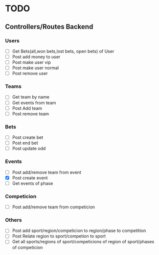 # TODO
## Controllers/Routes Backend
### Users
- [ ] Get Bets(all,won bets,lost bets, open bets) of User 
- [ ] Post add money to user
- [ ] Post make user vip
- [ ] Post make user normal
- [ ] Post remove user
### Teams 
- [ ] Get team by name
- [ ] Get events from team
- [ ] Post Add team
- [ ] Post remove team
### Bets
- [ ] Post create bet
- [ ] Post end bet
- [ ] Post update odd
### Events
- [ ] Post add/remove team from event
- [x] Post create event
- [ ] Get events of phase 
### Competicion
- [ ] Post add/remove team from competicion
### Others
- [ ] Post add sport/region/competicion to region/phase to competition
- [ ] Post Relate region to sport/competion to sport
- [ ] Get  all sports/regions of sport/competicions of region of sport/phases of competicion